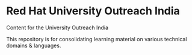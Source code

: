 # Red Hat University Outreach India

Content for the University Outreach India

This repository is for consolidating learning material on various technical domains & languages.  

